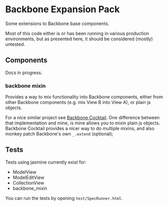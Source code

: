# Backbone Expansion Pack

Some extensions to Backbone base components.

Most of this code either is or has been running in various production
environments, but as presented here, it should be considered (mostly)
untested.

## Components

Docs in progress.

### backbone mixin

Provides a way to mix functionality into Backbone components, either
from other Backbone components (e.g. mix View B into View A), or plain
js objects.

For a nice similar project see [Backbone Cocktail](https://github.com/onsi/cocktail).
One difference between that implementation and mine, is mine allows you
to mixin plain js objects. Backbone Cocktail provides a nicer way to do
multiple mixins, and also monkey patch Backbone's own `_.extend`
(optional);

## Tests

Tests using jasmine currently exist for:

- ModelView
- ModelEditView
- CollectionView
- backbone\_mixin

You can run the tests by opening `test/SpecRunner.html`.
